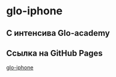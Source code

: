 # glo-iphone
## С интенсива Glo-academy
## Ссылка на GitHub Pages
[glo-iphone](https://slawaslawa.github.io/glo-wildberries-more/)
